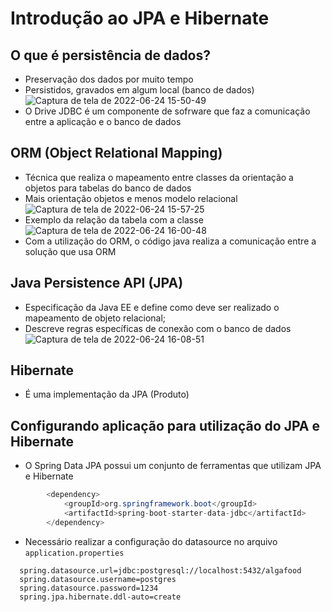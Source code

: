 # Introdução ao JPA e Hibernate

## O que é persistência de dados?
- Preservação dos dados por muito tempo
- Persistidos, gravados em algum local (banco de dados)
![Captura de tela de 2022-06-24 15-50-49](https://user-images.githubusercontent.com/43495376/175647524-31ca592f-34d1-41d1-9196-be985dea9dd9.png)
- O Drive JDBC é um componente de sofrware que faz a comunicação entre a aplicação e o banco de dados

## ORM (Object Relational Mapping)
- Técnica que realiza o mapeamento entre classes da orientação a objetos para tabelas do banco de dados
- Mais orientação objetos e menos modelo relacional
![Captura de tela de 2022-06-24 15-57-25](https://user-images.githubusercontent.com/43495376/175648100-0fbedcb5-08a0-4c34-b2d9-7a659b955c17.png)
- Exemplo da relação da tabela com a classe
![Captura de tela de 2022-06-24 16-00-48](https://user-images.githubusercontent.com/43495376/175648562-8a0761d2-08cd-4bac-8015-3345d9d00479.png)
- Com a utilização do ORM, o código java realiza a comunicação entre a solução que usa ORM

## Java Persistence API (JPA)
- Especificação da Java EE e define como deve ser realizado o mapeamento de objeto relacional;
- Descreve regras específicas de conexão com o banco de dados
![Captura de tela de 2022-06-24 16-08-51](https://user-images.githubusercontent.com/43495376/175649695-d6ac1495-6df7-4a0a-a8e2-76ed58d3b9f0.png)


## Hibernate
- É uma implementação da JPA (Produto)

## Configurando aplicação para utilização do JPA e Hibernate
- O Spring Data JPA possui um conjunto de ferramentas que utilizam JPA e Hibernate

```java
        <dependency>
            <groupId>org.springframework.boot</groupId>
            <artifactId>spring-boot-starter-data-jdbc</artifactId>
        </dependency>
```

- Necessário realizar a configuração do datasource no arquivo `application.properties`

```properties
  spring.datasource.url=jdbc:postgresql://localhost:5432/algafood
  spring.datasource.username=postgres
  spring.datasource.password=1234
  spring.jpa.hibernate.ddl-auto=create
```
